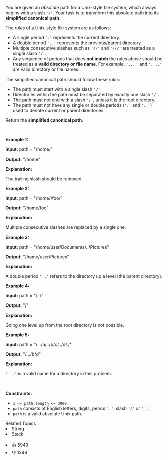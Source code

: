 <p>You are given an <em>absolute</em> path for a Unix-style file system, which always begins with a slash <code>'/'</code>. Your task is to transform this absolute path into its <strong>simplified canonical path</strong>.</p>

<p>The <em>rules</em> of a Unix-style file system are as follows:</p>

<ul> 
 <li>A single period <code>'.'</code> represents the current directory.</li> 
 <li>A double period <code>'..'</code> represents the previous/parent directory.</li> 
 <li>Multiple consecutive slashes such as <code>'//'</code> and <code>'///'</code> are treated as a single slash <code>'/'</code>.</li> 
 <li>Any sequence of periods that does <strong>not match</strong> the rules above should be treated as a <strong>valid directory or</strong> <strong>file </strong><strong>name</strong>. For example, <code>'...' </code>and <code>'....'</code> are valid directory or file names.</li> 
</ul>

<p>The simplified canonical path should follow these <em>rules</em>:</p>

<ul> 
 <li>The path must start with a single slash <code>'/'</code>.</li> 
 <li>Directories within the path must be separated by exactly one slash <code>'/'</code>.</li> 
 <li>The path must not end with a slash <code>'/'</code>, unless it is the root directory.</li> 
 <li>The path must not have any single or double periods (<code>'.'</code> and <code>'..'</code>) used to denote current or parent directories.</li> 
</ul>

<p>Return the <strong>simplified canonical path</strong>.</p>

<p>&nbsp;</p> 
<p><strong class="example">Example 1:</strong></p>

<div class="example-block"> 
 <p><strong>Input:</strong> <span class="example-io">path = "/home/"</span></p> 
</div>

<p><strong>Output:</strong> <span class="example-io">"/home"</span></p>

<p><strong>Explanation:</strong></p>

<p>The trailing slash should be removed.</p>

<p><strong class="example">Example 2:</strong></p>

<div class="example-block"> 
 <p><strong>Input:</strong> <span class="example-io">path = "/home//foo/"</span></p> 
</div>

<p><strong>Output:</strong> <span class="example-io">"/home/foo"</span></p>

<p><strong>Explanation:</strong></p>

<p>Multiple consecutive slashes are replaced by a single one.</p>

<p><strong class="example">Example 3:</strong></p>

<div class="example-block"> 
 <p><strong>Input:</strong> <span class="example-io">path = "/home/user/Documents/../Pictures"</span></p> 
</div>

<p><strong>Output:</strong> <span class="example-io">"/home/user/Pictures"</span></p>

<p><strong>Explanation:</strong></p>

<p>A double period <code>".."</code> refers to the directory up a level (the parent directory).</p>

<p><strong class="example">Example 4:</strong></p>

<div class="example-block"> 
 <p><strong>Input:</strong> <span class="example-io">path = "/../"</span></p> 
</div>

<p><strong>Output:</strong> <span class="example-io">"/"</span></p>

<p><strong>Explanation:</strong></p>

<p>Going one level up from the root directory is not possible.</p>

<p><strong class="example">Example 5:</strong></p>

<div class="example-block"> 
 <p><strong>Input:</strong> <span class="example-io">path = "/.../a/../b/c/../d/./"</span></p> 
</div>

<p><strong>Output:</strong> <span class="example-io">"/.../b/d"</span></p>

<p><strong>Explanation:</strong></p>

<p><code>"..."</code> is a valid name for a directory in this problem.</p>

<p>&nbsp;</p> 
<p><strong>Constraints:</strong></p>

<ul> 
 <li><code>1 &lt;= path.length &lt;= 3000</code></li> 
 <li><code>path</code> consists of English letters, digits, period <code>'.'</code>, slash <code>'/'</code> or <code>'_'</code>.</li> 
 <li><code>path</code> is a valid absolute Unix path.</li> 
</ul>

<div><div>Related Topics</div><div><li>String</li><li>Stack</li></div></div><br><div><li>👍 5949</li><li>👎 1346</li></div>